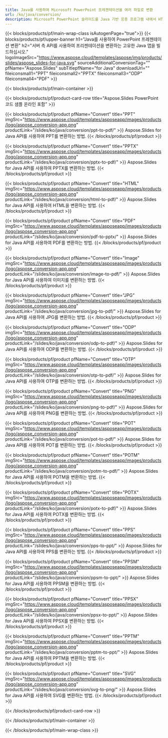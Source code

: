 ```yaml
---
title: Java를 사용하여 Microsoft PowerPoint 프레젠테이션을 여러 파일로 변환
url: /ko/java/conversion/
description: Microsoft PowerPoint 슬라이드를 Java 기반 응용 프로그램 내에서 HTML, PDF 및 이미지 형식을 비롯한 다양한 파일로 변환합니다.
---
```


{{< blocks/products/pf/main-wrap-class isAutogenPage="true">}}
{{< blocks/products/pf/upper-banner h1="Java를 사용하여 PowerPoint 프레젠테이션 변환" h2="서버 측 API를 사용하여 프리젠테이션을 변환하는 고유한 Java 앱을 빌드하십시오." logoImageSrc="https://www.aspose.cloud/templates/aspose/img/products/slides/aspose_slides-for-java.svg" sourceAdditionalConversionTag="" pfName="Aspose.Slides" subTitlepfName="for Java" downloadUrl="" fileiconsmall1="PPT" fileiconsmall2="PPTX" fileiconsmall3="ODP" fileiconsmall4="PDF" >}}

{{< blocks/products/pf/main-container >}}

{{< blocks/products/pf/product-card-row title="Aspose.Slides PowerPoint 코드 샘플 온라인 포함" >}}

{{< blocks/products/pf/product pfName="Convert" title="PPT" imgSrc="https://www.aspose.cloud/templates/asposeapp/images/products/logo/aspose_conversion-app.png" productLink="/slides/ko/java/conversion/ppt-to-pdf/" >}}
Aspose.Slides for Java API를 사용하여 PPT를 변환하는 방법.
{{< /blocks/products/pf/product >}}

{{< blocks/products/pf/product pfName="Convert" title="PPTX" imgSrc="https://www.aspose.cloud/templates/asposeapp/images/products/logo/aspose_conversion-app.png" productLink="/slides/ko/java/conversion/pptx-to-pdf/" >}}
Aspose.Slides for Java API를 사용하여 PPTX를 변환하는 방법.
{{< /blocks/products/pf/product >}}

{{< blocks/products/pf/product pfName="Convert" title="HTML" imgSrc="https://www.aspose.cloud/templates/asposeapp/images/products/logo/aspose_conversion-app.png" productLink="/slides/ko/java/conversion/html-to-pdf/" >}}
Aspose.Slides for Java API를 사용하여 HTML을 변환하는 방법.
{{< /blocks/products/pf/product >}}

{{< blocks/products/pf/product pfName="Convert" title="PDF" imgSrc="https://www.aspose.cloud/templates/asposeapp/images/products/logo/aspose_conversion-app.png" productLink="/slides/ko/java/conversion/pdf-to-pptx/" >}}
Aspose.Slides for Java API를 사용하여 PDF를 변환하는 방법.
{{< /blocks/products/pf/product >}}

{{< blocks/products/pf/product pfName="Convert" title="Image" imgSrc="https://www.aspose.cloud/templates/asposeapp/images/products/logo/aspose_conversion-app.png" productLink="/slides/ko/java/conversion/image-to-pdf/" >}}
Aspose.Slides for Java API를 사용하여 이미지를 변환하는 방법.
{{< /blocks/products/pf/product >}}

{{< blocks/products/pf/product pfName="Convert" title="JPG" imgSrc="https://www.aspose.cloud/templates/asposeapp/images/products/logo/aspose_conversion-app.png" productLink="/slides/ko/java/conversion/jpg-to-pdf/" >}}
Aspose.Slides for Java API를 사용하여 JPG를 변환하는 방법.
{{< /blocks/products/pf/product >}}

{{< blocks/products/pf/product pfName="Convert" title="ODP" imgSrc="https://www.aspose.cloud/templates/asposeapp/images/products/logo/aspose_conversion-app.png" productLink="/slides/ko/java/conversion/odp-to-pdf/" >}}
Aspose.Slides for Java API를 사용하여 ODP를 변환하는 방법.
{{< /blocks/products/pf/product >}}

{{< blocks/products/pf/product pfName="Convert" title="OTP" imgSrc="https://www.aspose.cloud/templates/asposeapp/images/products/logo/aspose_conversion-app.png" productLink="/slides/ko/java/conversion/otp-to-pdf/" >}}
Aspose.Slides for Java API를 사용하여 OTP를 변환하는 방법.
{{< /blocks/products/pf/product >}}

{{< blocks/products/pf/product pfName="Convert" title="PNG" imgSrc="https://www.aspose.cloud/templates/asposeapp/images/products/logo/aspose_conversion-app.png" productLink="/slides/ko/java/conversion/png-to-pdf/" >}}
Aspose.Slides for Java API를 사용하여 PNG를 변환하는 방법.
{{< /blocks/products/pf/product >}}

{{< blocks/products/pf/product pfName="Convert" title="POT" imgSrc="https://www.aspose.cloud/templates/asposeapp/images/products/logo/aspose_conversion-app.png" productLink="/slides/ko/java/conversion/pot-to-pdf/" >}}
Aspose.Slides for Java API를 사용하여 POT를 변환하는 방법.
{{< /blocks/products/pf/product >}}

{{< blocks/products/pf/product pfName="Convert" title="POTM" imgSrc="https://www.aspose.cloud/templates/asposeapp/images/products/logo/aspose_conversion-app.png" productLink="/slides/ko/java/conversion/potm-to-pdf/" >}}
Aspose.Slides for Java API를 사용하여 POTM을 변환하는 방법.
{{< /blocks/products/pf/product >}}

{{< blocks/products/pf/product pfName="Convert" title="POTX" imgSrc="https://www.aspose.cloud/templates/asposeapp/images/products/logo/aspose_conversion-app.png" productLink="/slides/ko/java/conversion/potx-to-pdf/" >}}
Aspose.Slides for Java API를 사용하여 POTX를 변환하는 방법.
{{< /blocks/products/pf/product >}}

{{< blocks/products/pf/product pfName="Convert" title="PPS" imgSrc="https://www.aspose.cloud/templates/asposeapp/images/products/logo/aspose_conversion-app.png" productLink="/slides/ko/java/conversion/pps-to-ppt/" >}}
Aspose.Slides for Java API를 사용하여 PPS를 변환하는 방법.
{{< /blocks/products/pf/product >}}

{{< blocks/products/pf/product pfName="Convert" title="PPSM" imgSrc="https://www.aspose.cloud/templates/asposeapp/images/products/logo/aspose_conversion-app.png" productLink="/slides/ko/java/conversion/ppsm-to-ppt/" >}}
Aspose.Slides for Java API를 사용하여 PPSM을 변환하는 방법.
{{< /blocks/products/pf/product >}}

{{< blocks/products/pf/product pfName="Convert" title="PPSX" imgSrc="https://www.aspose.cloud/templates/asposeapp/images/products/logo/aspose_conversion-app.png" productLink="/slides/ko/java/conversion/ppsx-to-ppt/" >}}
Aspose.Slides for Java API를 사용하여 PPSX를 변환하는 방법.
{{< /blocks/products/pf/product >}}

{{< blocks/products/pf/product pfName="Convert" title="PPTM" imgSrc="https://www.aspose.cloud/templates/asposeapp/images/products/logo/aspose_conversion-app.png" productLink="/slides/ko/java/conversion/pptm-to-ppt/" >}}
Aspose.Slides for Java API를 사용하여 PPTM을 변환하는 방법.
{{< /blocks/products/pf/product >}}

{{< blocks/products/pf/product pfName="Convert" title="SVG" imgSrc="https://www.aspose.cloud/templates/asposeapp/images/products/logo/aspose_conversion-app.png" productLink="/slides/ko/java/conversion/svg-to-png/" >}}
Aspose.Slides for Java API를 사용하여 SVG를 변환하는 방법.
{{< /blocks/products/pf/product >}}

{{< /blocks/products/pf/product-card-row >}}

{{< /blocks/products/pf/main-container >}}
    
{{< /blocks/products/pf/main-wrap-class >}}